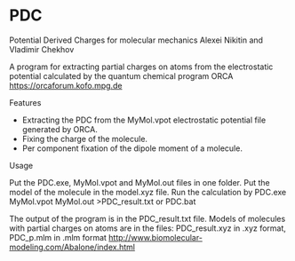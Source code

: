 # PDC
Potential Derived Charges for molecular mechanics
        Alexei Nikitin and Vladimir Chekhov

A program for extracting partial charges on atoms from the electrostatic 
potential calculated by the quantum chemical program ORCA 
https://orcaforum.kofo.mpg.de


Features

* Extracting the PDC from the MyMol.vpot electrostatic potential file 
  generated by ORCA.
* Fixing the charge of the molecule.
* Per component fixation of the dipole moment of a molecule.


Usage

Put the PDC.exe, MyMol.vpot and MyMol.out files in one folder.
Put the model of the molecule in the model.xyz file.
Run the calculation by 
  PDC.exe MyMol.vpot MyMol.out >PDC_result.txt 
or 
  PDC.bat

The output of the program is in the PDC_result.txt file.
Models of molecules with partial charges on atoms are in the files:
PDC_result.xyz in .xyz format,
PDC_p.mlm      in .mlm format http://www.biomolecular-modeling.com/Abalone/index.html


